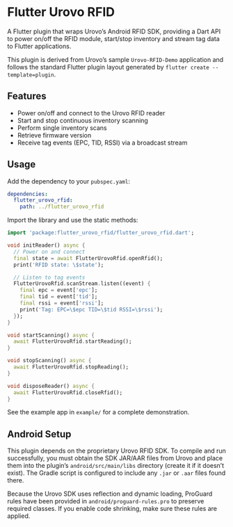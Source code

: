 # Flutter Urovo RFID

A Flutter plugin that wraps Urovo’s Android RFID SDK, providing a Dart API to
power on/off the RFID module, start/stop inventory and stream tag data to
Flutter applications.

This plugin is derived from Urovo’s sample `Urovo-RFID-Demo` application and
follows the standard Flutter plugin layout generated by
`flutter create --template=plugin`.

## Features

* Power on/off and connect to the Urovo RFID reader
* Start and stop continuous inventory scanning
* Perform single inventory scans
* Retrieve firmware version
* Receive tag events (EPC, TID, RSSI) via a broadcast stream

## Usage

Add the dependency to your `pubspec.yaml`:

```yaml
dependencies:
  flutter_urovo_rfid:
    path: ../flutter_urovo_rfid
```

Import the library and use the static methods:

```dart
import 'package:flutter_urovo_rfid/flutter_urovo_rfid.dart';

void initReader() async {
  // Power on and connect
  final state = await FlutterUrovoRfid.openRfid();
  print('RFID state: \$state');

  // Listen to tag events
  FlutterUrovoRfid.scanStream.listen((event) {
    final epc = event['epc'];
    final tid = event['tid'];
    final rssi = event['rssi'];
    print('Tag: EPC=\$epc TID=\$tid RSSI=\$rssi');
  });
}

void startScanning() async {
  await FlutterUrovoRfid.startReading();
}

void stopScanning() async {
  await FlutterUrovoRfid.stopReading();
}

void disposeReader() async {
  await FlutterUrovoRfid.closeRfid();
}

```

See the example app in `example/` for a complete demonstration.

## Android Setup

This plugin depends on the proprietary Urovo RFID SDK.  To compile and run
successfully, you must obtain the SDK JAR/AAR files from Urovo and place them
into the plugin’s `android/src/main/libs` directory (create it if it doesn’t
exist).  The Gradle script is configured to include any `.jar` or `.aar` files
found there.

Because the Urovo SDK uses reflection and dynamic loading, ProGuard rules have
been provided in `android/proguard-rules.pro` to preserve required classes. If
you enable code shrinking, make sure these rules are applied.

